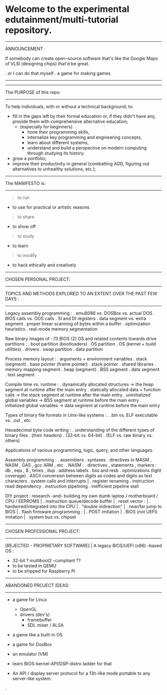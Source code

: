 # Welcome to the experimental edutainment/multi-tutorial repository. 

__________________________________________________________________________
ANNOUNCEMENT :

If somebody can create open-source software that's like the Google Maps
of VLSI (designing chips) that'd be great.

 . or I can do that myself
 . a game for making games 
__________________________________________________________________________
__________________________________________________________________________
The PURPOSE of this repo:
__________________________________________________________________________

To help individuals, with or without a technical background, to:
- fill in the gaps left by their formal education or, if they didn't have any,
  provide them with comprehensive alternative education;
  - (especially for beginners)
    - hone their programming skills,
    - internalize key programming and engineering concepts,
    - learn about different systems,
    - understand and build a perspective on modern computing through studying
      its history.
- grow a portfolio; 
- improve their productivity in general (combatting ADD, figuring out
  alternatives to unhealthy solutions, etc.);     
__________________________________________________________________________
The MANIFESTO is:
__________________________________________________________________________

> to run
  - to use for practical or artistic reasons
> to share
  - to show off
> to study
  - to learn
> to modify
  - to hack ethically and creatively
__________________________________________________________________________
CHOSEN PERSONAL PROJECT:
__________________________________________________________________________
TOPICS AND METHODS EXPLORED TO AN EXTENT OVER THE PAST FEW DAYS :
__________________________________________________________________________

Legacy assembly programming :
 . emu8086 vs. DOSBox vs. actual DOS
 . BIOS calls vs. DOS calls
 . SI and DI registers
 . data segment vs. extra segment
 . proper linear scanning of bytes within a buffer
 . optimization heuristics
 . real-mode memory segmentation 

Raw binary images of :
  (1) BIOS
  (2) OS and related contents towards drive partitions : 
      . boot partition (bootloaders) 
      . OS partition
	. OS (kernel + build utilities) 
	. drivers 
      . swap partition 
      . data partition       

Process memory layout :
 . arguments + environment variables
 . stack (segment)
   . base pointer (frame pointer)
   . stack pointer
 . shared libraries
 . memory mapping segment
 . heap (segment)
 . BSS segment 
 . data segment
 . text segment 

Compile time vs. runtime :
 . dynamically allocated structures	      -> the heap segment at runtime after the main entry 
 . statically allocated data + function calls -> the stack segment at runtime after the main entry
 . uninitialized global variables 	      -> BSS segment at runtime before the main entry 
 . initialized global variables 	      -> data segment at runtime before the main entry 

Types of binary file formats in Unix-like systems : 
 . .bin vs. ELF executable vs. .out , etc. 

Hexadecimal byte code writing :
 . understanding of the different types of binary files
 . (their headers)
 . (32-bit vs. 64-bit)
 . (ELF vs. raw binary vs. others)

Applications of various programming, logic, query, and other languages. 

Assembly programming :
 . assemblers 
 . syntaxes 
 . directives in MASM , NASM , GAS , gcc ARM , etc.
 . NASM : 
   . directives , statements , markers : db , equ , $ , times , dup
   . address labels 
 . bss and resb 
 . optimizations (light coverage) 
 . ASCII conversion between digits as codes and digits as text characters
 . system calls and interrupts
 |
 . register renaming
 . instruction read dependency
 . instruction pipelining
 . inefficient pipeline stall 

DIY project : research -and- building my own dumb laptop / motherboard / CPU / EEPROMS 
 |
 . instruction queue/decode buffer
 |
 . reset vector :
 | . hardwired/integrated into the CPU 
 | . "double indirection"
 | . near/far jump to BIOS 
 |
 . flash firmware programming :
 | . POST imitation 
 | . BIOS (not UEFI) imitation
 |
 . system bus vs. chipset

__________________________________________________________________________
CHOSEN PROFESSIONAL PROJECT: 
__________________________________________________________________________

[REJECTED - PROPRIETARY SOFTWARE]
  | 
  A legacy BIOS/UEFI (x86) -based OS :
  - 32-bit
  ? multiboot2 -compliant ?? 
  - to be tested in QEMU
  - to be shipped for Raspberry Pi
__________________________________________________________________________
ABANDONED PROJECT IDEAS:
__________________________________________________________________________

- a game for Linux 
  - OpenGL 
  - drivers (dev's)
    - framebuffer
    - SDL mixer / ALSA 

- a game like a built-in OS

- a game for DosBox
- an emulator (VM) 
- learn BIOS-kernel-API/DSP-distro ladder for that 
- An API / display server protocol for a 13h-like mode portable to any server-like system.

.